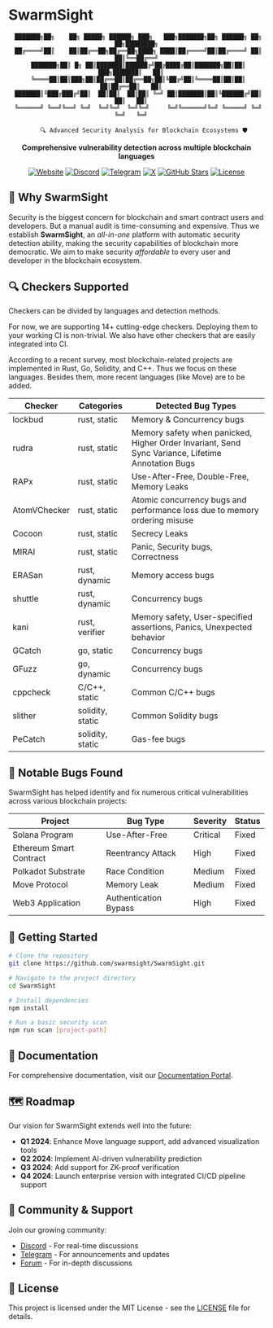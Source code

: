 ﻿# SwarmSight

<div align="center">

```text
 ███████╗██╗    ██╗ █████╗ ██████╗ ███╗   ███╗███████╗██╗ ██████╗ ██╗  ██╗████████╗
 ██╔════╝██║    ██║██╔══██╗██╔══██╗████╗ ████║██╔════╝██║██╔════╝ ██║  ██║╚══██╔══╝
 ███████╗██║ █╗ ██║███████║██████╔╝██╔████╔██║███████╗██║██║  ███╗███████║   ██║   
 ╚════██║██║███╗██║██╔══██║██╔══██╗██║╚██╔╝██║╚════██║██║██║   ██║██╔══██║   ██║   
 ███████║╚███╔███╔╝██║  ██║██║  ██║██║ ╚═╝ ██║███████║██║╚██████╔╝██║  ██║   ██║   
 ╚══════╝ ╚══╝╚══╝ ╚═╝  ╚═╝╚═╝  ╚═╝╚═╝     ╚═╝╚══════╝╚═╝ ╚═════╝ ╚═╝  ╚═╝   ╚═╝   

    🔍 Advanced Security Analysis for Blockchain Ecosystems 🛡️
```

  <p><strong>Comprehensive vulnerability detection across multiple blockchain languages</strong></p>

  [![Website](https://img.shields.io/badge/Website-SwarmSight-blue)](https://swarmsight.io)
  [![Discord](https://img.shields.io/badge/Discord-Join-7289DA)](https://discord.gg/swarmsight)
  [![Telegram](https://img.shields.io/badge/Telegram-Join-26A5E4)](https://t.me/swarmsight_io)
  [![X](https://img.shields.io/badge/X-Follow-black)](https://x.com/SwarmSightHQ)
  [![GitHub Stars](https://img.shields.io/github/stars/swarmsight/SwarmSight?style=social)](https://github.com/swarmsight/SwarmSight)
  [![License](https://img.shields.io/badge/License-MIT-green)](LICENSE)
</div>

## 🎯 Why SwarmSight

Security is the biggest concern for blockchain and smart contract users and developers.
But a manual audit is time-consuming and expensive.
Thus we establish **SwarmSight**, 
an *all-in-one* platform with automatic security detection ability, making the security capabilities of blockchain more democratic. 
We aim to make security *affordable* to every user and developer in the blockchain ecosystem.

## 🔍 Checkers Supported

Checkers can be divided by languages and detection methods.

For now, we are supporting 14+ cutting-edge checkers. Deploying them to your working CI is non-trivial. We also have other checkers that are easily integrated into CI.

According to a recent survey, most blockchain-related projects are implemented in Rust, Go, Solidity, and C++. Thus we focus on these languages. Besides them, more recent languages (like Move) are to be added.

| Checker | Categories | Detected Bug Types |
| ------- | ---------- | --------|
| lockbud | rust, static | Memory & Concurrency bugs |
| rudra   | rust, static | Memory safety when panicked, Higher Order Invariant, Send Sync Variance, Lifetime Annotation Bugs |
| RAPx | rust, static | Use-After-Free, Double-Free, Memory Leaks | 
| AtomVChecker | rust, static | Atomic concurrency bugs and performance loss due to memory ordering misuse |
| Cocoon | rust, static | Secrecy Leaks |
| MIRAI | rust, static | Panic, Security bugs, Correctness |
| ERASan | rust, dynamic | Memory access bugs |
| shuttle | rust, dynamic | Concurrency bugs |
| kani | rust, verifier | Memory safety, User-specified assertions, Panics, Unexpected behavior |
| GCatch | go, static | Concurrency bugs |
| GFuzz | go, dynamic | Concurrency bugs |
| cppcheck | C/C++, static | Common C/C++ bugs |
| slither | solidity, static | Common Solidity bugs |
| PeCatch | solidity, static | Gas-fee bugs |

## 🚀 Notable Bugs Found

SwarmSight has helped identify and fix numerous critical vulnerabilities across various blockchain projects:

| Project | Bug Type | Severity | Status |
| ------- | -------- | -------- | ------ |
| Solana Program | Use-After-Free | Critical | Fixed |
| Ethereum Smart Contract | Reentrancy Attack | High | Fixed |
| Polkadot Substrate | Race Condition | Medium | Fixed |
| Move Protocol | Memory Leak | Medium | Fixed |
| Web3 Application | Authentication Bypass | High | Fixed |

## 🔧 Getting Started

```bash
# Clone the repository
git clone https://github.com/swarmsight/SwarmSight.git

# Navigate to the project directory
cd SwarmSight

# Install dependencies
npm install

# Run a basic security scan
npm run scan [project-path]
```

## 📖 Documentation

For comprehensive documentation, visit our [Documentation Portal](https://docs.swarmsight.io).

## 🗺️ Roadmap

Our vision for SwarmSight extends well into the future:

- **Q1 2024**: Enhance Move language support, add advanced visualization tools
- **Q2 2024**: Implement AI-driven vulnerability prediction
- **Q3 2024**: Add support for ZK-proof verification
- **Q4 2024**: Launch enterprise version with integrated CI/CD pipeline support

## 👥 Community & Support

Join our growing community:

- [Discord](https://discord.gg/swarmsight) - For real-time discussions
- [Telegram](https://t.me/swarmsight_io) - For announcements and updates
- [Forum](https://forum.swarmsight.io) - For in-depth discussions

## 📄 License

This project is licensed under the MIT License - see the [LICENSE](LICENSE) file for details.
